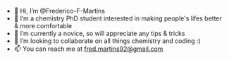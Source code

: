 - 👋 Hi, I’m @Frederico-F-Martins
- 👀 I’m a chemistry PhD student interested in making people's lifes better & more comfortable
- 🌱 I’m currently a novice, so will appreciate any tips & tricks
- 💞️ I’m looking to collaborate on all things chemistry and coding :)
- 📫 You can reach me at fred.martins92@gmail.com

<!---
Frederico-F-Martins/Frederico-F-Martins is a ✨ special ✨ repository because its `README.md` (this file) appears on your GitHub profile.
You can click the Preview link to take a look at your changes.
--->
